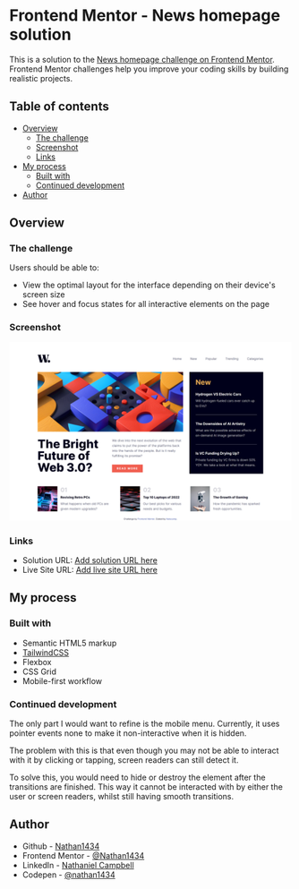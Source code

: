 # Frontend Mentor - News homepage solution

This is a solution to the [News homepage challenge on Frontend Mentor](https://www.frontendmentor.io/challenges/news-homepage-H6SWTa1MFl). Frontend Mentor challenges help you improve your coding skills by building realistic projects.

## Table of contents

-   [Overview](#overview)
    -   [The challenge](#the-challenge)
    -   [Screenshot](#screenshot)
    -   [Links](#links)
-   [My process](#my-process)
    -   [Built with](#built-with)
    -   [Continued development](#continued-development)
-   [Author](#author)

## Overview

### The challenge

Users should be able to:

-   View the optimal layout for the interface depending on their device's screen size
-   See hover and focus states for all interactive elements on the page

### Screenshot

![](./screenshot.png)

### Links

-   Solution URL: [Add solution URL here](https://your-solution-url.com)
-   Live Site URL: [Add live site URL here](https://news-homepage-challenge-nine.vercel.app/#)

## My process

### Built with

-   Semantic HTML5 markup
-   [TailwindCSS](https://tailwindcss.com/)
-   Flexbox
-   CSS Grid
-   Mobile-first workflow

### Continued development

The only part I would want to refine is the mobile menu. Currently, it uses pointer events none to make it non-interactive when it is hidden.

The problem with this is that even though you may not be able to interact with it by clicking or tapping, screen readers can still detect it.

To solve this, you would need to hide or destroy the element after the transitions are finished. This way it cannot be interacted with by either the user or screen readers, whilst still having smooth transitions.

## Author

-   Github - [Nathan1434](https://github.com/Nathan1434)
-   Frontend Mentor - [@Nathan1434](https://www.frontendmentor.io/profile/Nathan1434)
-   LinkedIn - [Nathaniel Campbell](https://www.linkedin.com/in/nathaniel-campbell-wd/)
-   Codepen - [@nathan1434](https://codepen.io/nathan1434)
